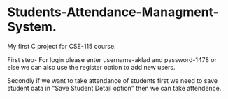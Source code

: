 # Students-Attendance-Managment-System.
My first C project for CSE-115 course.

First step-
For login please enter username-aklad and password-1478
or else we can also use the register option to add new users.

Secondly if we want to take attendance of students first we need to  save student data in "Save Student Detail option" then we can take attendence.

